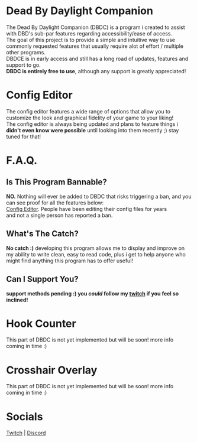 # Dead By Daylight Companion
The Dead By Daylight Companion (DBDC) is a program i created to assist with DBD's sub-par features regarding accessibility/ease of access.  
The goal of this project is to provide a simple and intuitive way to use commonly requested features that usually require alot of effort / multiple other programs.  
DBDCE is in early access and still has a long road of updates, features and support to go.  
**DBDC is entirely free to use**, although any support is greatly appreciated!  
# Config Editor
The config editor features a wide range of options that allow you to customize the look and graphical fidelity of your game to your liking!  
The config editor is always being updated and plans to feature things i **didn't even know were possible** until looking into them recently ;) stay tuned for that!  

# F.A.Q.
## Is This Program Bannable?
**NO.** Nothing will ever be added to DBDC that risks triggering a ban, and you can see proof for all the features below:  
[Config Editor](https://forums.bhvr.com/dead-by-daylight/discussion/28949/can-anyone-confirm-this-is-legal). People have been editing their config files for years  
and not a single person has reported a ban.
## What's The Catch?
**No catch :)** developing this program allows me to display and improve on my ability to write clean, easy to read code, plus i get to help anyone who might find anything this program has to offer useful!  
## Can I Support You?
**support methods pending :) you *could* follow my [twitch](https://twitch.tv/rarksy) if you feel so inclined!**

# Hook Counter
This part of DBDC is not yet implemented but will be soon! more info coming in time :)

# Crosshair Overlay
This part of DBDC is not yet implemented but will be soon! more info coming in time :)

# Socials
[Twitch](https://twitch.tv/rarksy) | [Discord](https://discord.gg/vKjjS8yazu)
